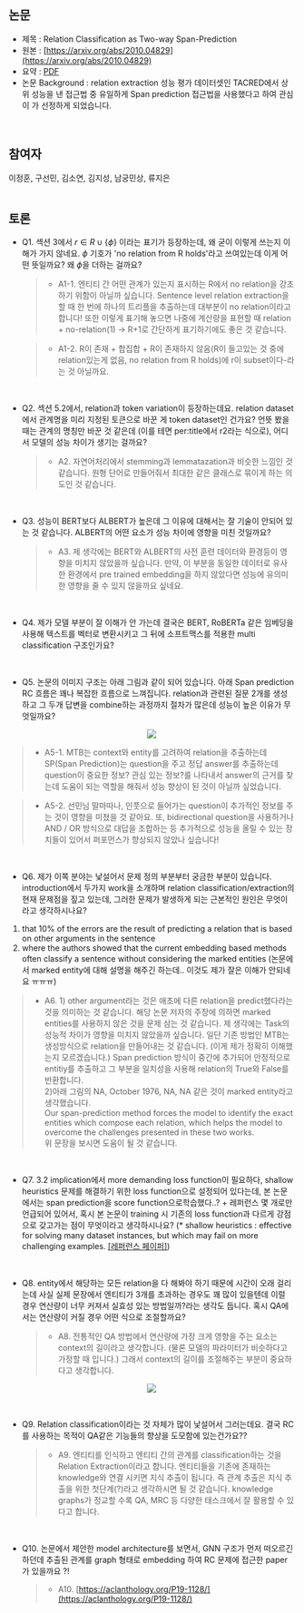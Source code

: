 ## 논문
- 제목 : Relation Classification as Two-way Span-Prediction
- 원본 : [https://arxiv.org/abs/2010.04829](https://arxiv.org/abs/2010.04829)
- 요약 : [PDF](summary/3.%20Relation%20Classification%20as%20Two-way%20Span-Prediction.pdf)
- 논문 Background : relation extraction 성능 평가 데이터셋인 TACRED에서 상위 성능을 낸 접근법 중 유일하게 Span prediction 접근법을 사용했다고 하여 관심이 가 선정하게 되었습니다. 
<br>


## 참여자
이정훈, 구선민, 김소연, 김지성, 남궁민상, 류지은
<br><br>


## 토론
- Q1. 섹션 3에서 $r\in R \cup \left \{ \phi \right \}$ 이라는 표기가 등장하는데, 왜 굳이 이렇게 쓰는지 이해가 가지 않네요. $\phi$ 기호가 'no relation from R holds'라고 쓰여있는데 이게 어떤 뜻일까요? 왜 $\phi$을 더하는 걸까요?

  >- A1-1. 엔티티 간 어떤 관계가 있는지 표시하는 R에서 no relation을 강조하기 위함이 아닐까 싶습니다. Sentence level relation extraction을 할 때 한 번에 하나의 트리플을 추출하는데 대부분이 no relation이라고 합니다! 또한 이렇게 표기해 놓으면 나중에 계산량을 표현할 때 relation + no-relation(1) → R+1로 간단하게 표기하기에도 좋은 것 같습니다.

  >- A1-2. R이 존재 + 합집합 + R이 존재하지 않음(R이 들고있는 것 중에 relation있는게 없음, no relation from R holds)에 r이 subset이다-라는 것 아닐까요.

<br>

- Q2. 섹션 5.2에서, relation과 token variation이 등장하는데요. relation dataset에서 관계명을 미리 지정된 토큰으로 바꾼 게 token dataset인 건가요? 언뜻 봤을 때는 관계의 명칭만 바꾼 것 같은데 (이를 테면 per:title에서 r2라는 식으로), 어디서 모델의 성능 차이가 생기는 걸까요?

  >- A2. 자연어처리에서 stemming과 lemmatazation과 비슷한 느낌인 것 같습니다. 원형 단어로 만들어줘서 최대한 같은 클래스로 묶이게 하는 의도인 것 같습니다.

<br>

- Q3. 성능이 BERT보다 ALBERT가 높은데 그 이유에 대해서는 잘 기술이 안되어 있는 것 같습니다. ALBERT의 어떤 요소가 성능 차이에 영향을 미친 것일까요?

  >- A3. 제 생각에는 BERT와 ALBERT의 사전 훈련 데이터와 환경등이 영향을 미치지 않았을까 싶습니다. 만약, 이 부분을 동일한 데이터로 유사한 환경에서 pre trained embedding을 하지 않았다면 성능에 유의미한 영향을 줄 수 있지 않을까요 싶네요. 

<br>

- Q4. 제가 모델 부분이 잘 이해가 안 가는데 결국은 BERT, RoBERTa 같은 임베딩을 사용해 텍스트를 벡터로 변환시키고 그 뒤에 소프트맥스를 적용한 multi classification 구조인가요?  

<br>

- Q5. 논문의 이미지 구조는 아래 그림과 같이 되어 있습니다. 아래 Span prediction RC 흐름은 꽤나 복잡한 흐름으로 느껴집니다. relation과 관련된 질문 2개를 생성하고 그 두개 답변을 combine하는 과정까지 절차가 많은데 성능이 높은 이유가 무엇일까요?
<p align="center"><img src="https://github.com/vhrehfdl/NLP-Research-Follow/blob/main/season2/img/3-1.png"></p>

  >- A5-1. MTB는 context와 entity를 고려하여 relation을 추출하는데 SP(Span Prediction)는 question을 주고 정답 answer를 추출하는데 question이 중요한 정보? 관심 있는 정보?를 나타내서 answer의 근거를 찾는데 도움이 되는 역할을 해줘서 성능 향상이 된 것이 아닐까 싶었습니다.  

  >- A5-2. 선민님 말마따나, 인풋으로 들어가는 question이 추가적인 정보를 주는 것이 영향을 미쳤을 것 같아요. 또, bidirectional question을 사용하거나 AND / OR 방식으로 대답을 조합하는 등 추가적으로 성능을 올릴 수 있는 장치들이 있어서 퍼포먼스가 향상되지 않았나 싶습니다!

<br>

- Q6. 제가 이쪽 분야는 낯설어서 문제 정의 부분부터 궁금한 부분이 있습니다.  introduction에서 두가지 work을 소개하며  relation classification/extraction의 현재 문제점을 짚고 있는데, 그러한 문제가 발생하게 되는 근본적인 원인은 무엇이라고 생각하시나요?  
1) that 10% of the errors are the result of predicting a relation that is based on other arguments in the sentence  
2) where the authors showed that the current embedding based methods often classify a sentence without considering the marked entities (논문에서 marked entity에 대해 설명을 해주긴 하는데.. 이것도 제가 잘은 이해가 안되네요 ㅠㅠㅠ)

  >- A6. 1) other argument라는 것은 애초에 다른 relation을 predict했다라는 것을 의미하는 것 같습니다. 해당 논문 저자의 주장에 의하면 marked entities를 사용하지 않은 것을 문제 삼는 것 같습니다. 제 생각에는 Task의 성능적 차이가 영향을 미치지 않았을까 싶습니다. 일단 기존 방법인 MTB는 생성방식으로 relation을 만들어내는 것 같습니다. (이게 제가 정확히 이해했는지 모르겠습니다.) Span prediction 방식이 중간에 추가되어 안정적으로 entitiy를 추출하고 그 부분을 일치성을 사용해 relation의 True와 False를 반환합니다.   
2)아래 그림의 NA, October 1976, NA, NA 같은 것이 marked entity라고 생각했습니다.  
Our span-prediction method forces the model to identify the exact entities which compose each relation, which helps the model to overcome the challenges presented in these two works.  
위 문장을 보시면 도움이 될 것 같습니다.

<br>

- Q7. 3.2 implication에서 more demanding loss function이 필요하다, shallow heuristics 문제를 해결하기 위한 loss function으로 설정되어 있다는데,  본 논문에서는 span prediction을 score function으로학습했다..? + 레퍼런스 몇 개로만 언급되어 있어서, 혹시 본 논문이 training 시 기존의 loss function과 다르게 강점으로 갖고가는 점이 무엇이라고 생각하시나요?
(* shallow heuristics : effective for solving many dataset instances, but which may fail on more challenging examples. [[레퍼런스 페이퍼]](https://arxiv.org/pdf/2010.03656.pdf)) 

<br>

- Q8. entity에서 해당하는 모든 relation을 다 해봐야 하기 때문에 시간이 오래 걸리는데 사실 실제 문장에서 엔티티가 3개를 초과하는 경우도 꽤 많이 있을텐데 이럴 경우 연산량이 너무 커져서 실효성 있는 방법일까?라는 생각도 듭니다. 혹시 QA에서는 연산량이 커질 경우 어떤 식으로 조절할까요?  

  >- A8. 전통적인 QA 방법에서 연산량에 가장 크게 영향을 주는 요소는 context의 길이라고 생각합니다. (물론 모델의 파라미터가 비슷하다고 가정할 때 입니다.) 그래서 context의 길이를 조절해주는 부분이 중요하다고 생각합니다. 
<p align="center"><img src="https://github.com/vhrehfdl/NLP-Research-Follow/blob/main/season2/img/3-2.png"></p>

<br>

- Q9. Relation classification이라는 것 자체가 많이 낯설어서 그러는데요. 결국 RC를 사용하는 목적이 QA같은 기능들의 향상을 도모함에 있는건가요??

  >- A9. 엔티티를 인식하고 엔티티 간의 관계를 classification하는 것을 Relation Extraction이라고 합니다. 엔티티들을 기존에 존재하는 knowledge와 연결 시키면 지식 추출이 됩니다. 즉 관계 추출은 지식 추출을 위한 첫단계(?)라고 생각하시면 될 것 같습니다. knowledge graphs가 정교할 수록 QA, MRC 등 다양한 태스크에서 잘 활용할 수 있다고 합니다.

<br>

- Q10. 논문에서 제안한 model architecture를 보면서, GNN 구조가 먼저 떠오르긴하던데 추출된 관계를 graph 형태로 embedding 하여 RC 문제에 접근한 paper가 있을까요 ?! 

  >- A10. [https://aclanthology.org/P19-1128/](https://aclanthology.org/P19-1128/)
